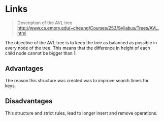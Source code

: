 # Links

> Description of the AVL tree
> http://www.cs.emory.edu/~cheung/Courses/253/Syllabus/Trees/AVL.html

The objective of the AVL tree is to keep the tree as balanced as possible in every node of the tree. This means that the difference in height of each child node cannot be bigger than 1.

## Advantages

The reason this structure was created was to improve search times for keys.

## Disadvantages

This structure and strict rules, lead to longer insert and remove operations.

